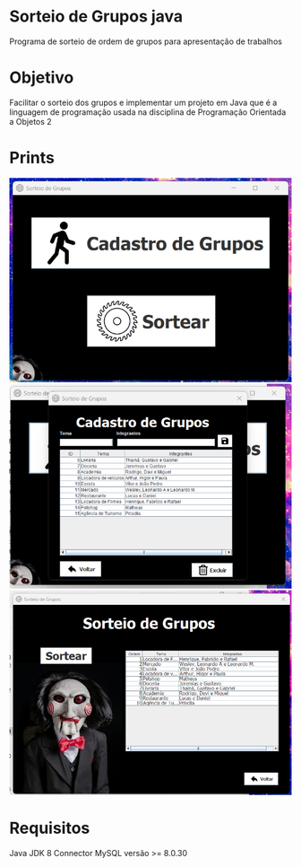 # Sorteio de Grupos java
Programa de sorteio de ordem de grupos para apresentação de trabalhos

# Objetivo
Facilitar o sorteio dos grupos e implementar um projeto em Java que é a linguagem de programação usada na disciplina de Programação Orientada a Objetos 2

# Prints
![MenuPrincipal](.\images\menu.png)
![CadastroGrupos](.\images\cadastro_grupos.png)
![Sorteio](.\images\sorteio.png)

# Requisitos
Java JDK 8
Connector MySQL versão >= 8.0.30



